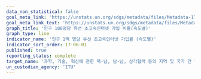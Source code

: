 ```yaml
---
data_non_statistical: false
goal_meta_link: 'https://unstats.un.org/sdgs/metadata/files/Metadata-17-06-01.pdf'
goal_meta_link_text: 'https://unstats.un.org/sdgs/metadata/files/Metadata-17-06-01.pdf'
graph_title: '인구 100명당 유선 초고속인터넷 가입 비율(속도별)'
graph_type: line
indicator_name: '인구 1백 명당 유선 초고속인터넷 가입률 (속도별)'
indicator_sort_order: 17-06-01
published: true
reporting_status: complete
target_name: '과학, 기술, 혁신에 관한 북-남, 남-남, 삼각협력 등의 지역 및 국가 간 협력과 접근을 강화; 글로벌 기술촉진 메커니즘 활용 및 특히 UN 차원에서 마련된 기존 메커니즘 간의 조정을 개선하여 상호합의된 조건에 따른 지식공유 확대'
un_custodian_agency: 'ITU'
---
```

